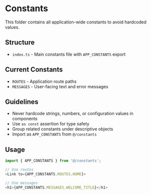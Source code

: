 # Constants

This folder contains all application-wide constants to avoid hardcoded values.

## Structure

- `index.ts` - Main constants file with `APP_CONSTANTS` export

## Current Constants

- `ROUTES` - Application route paths
- `MESSAGES` - User-facing text and error messages

## Guidelines

- Never hardcode strings, numbers, or configuration values in components
- Use `as const` assertion for type safety
- Group related constants under descriptive objects
- Import as `APP_CONSTANTS` from `@/constants`

## Usage

```typescript
import { APP_CONSTANTS } from '@/constants';

// Use routes
<Link to={APP_CONSTANTS.ROUTES.HOME}>

// Use messages
<h1>{APP_CONSTANTS.MESSAGES.WELCOME_TITLE}</h1>
```
